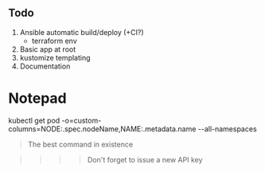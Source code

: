 ## Todo

1. Ansible automatic build/deploy (+CI?)
    - terraform env
1. Basic app at root
1. kustomize templating
1. Documentation


# Notepad

kubectl get pod -o=custom-columns=NODE:.spec.nodeName,NAME:.metadata.name --all-namespaces

> The best command in existence

>>>> Don't forget to issue a new API key